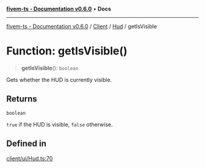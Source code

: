 [**fivem-ts - Documentation v0.6.0**](../../../../../README.md) • **Docs**

***

[fivem-ts - Documentation v0.6.0](../../../../../README.md) / [Client](../../../README.md) / [Hud](../README.md) / getIsVisible

# Function: getIsVisible()

> **getIsVisible**(): `boolean`

Gets whether the HUD is currently visible.

## Returns

`boolean`

`true` if the HUD is visible, `false` otherwise.

## Defined in

[client/ui/Hud.ts:70](https://github.com/Purpose-Dev/fivem-ts/blob/main/src/client/ui/Hud.ts#L70)
